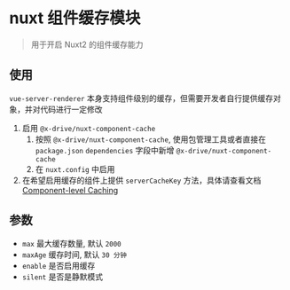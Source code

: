 # nuxt 组件缓存模块

> 用于开启 Nuxt2 的组件缓存能力

## 使用
`vue-server-renderer` 本身支持组件级别的缓存，但需要开发者自行提供缓存对象，并对代码进行一定修改

1. 启用 `@x-drive/nuxt-component-cache`
    1. 按照 `@x-drive/nuxt-component-cache`, 使用包管理工具或者直接在 `package.json` `dependencies` 字段中新增 `@x-drive/nuxt-component-cache`
    1. 在 `nuxt.config` 中启用
1. 在希望启用缓存的组件上提供 `serverCacheKey` 方法，具体请查看文档 [Component-level Caching](https://v2.ssr.vuejs.org/guide/caching.html#component-level-caching)

## 参数

- `max` 最大缓存数量, 默认 `2000`
- `maxAge` 缓存时间, 默认 `30 分钟`
- `enable` 是否启用缓存
- `silent` 是否是静默模式